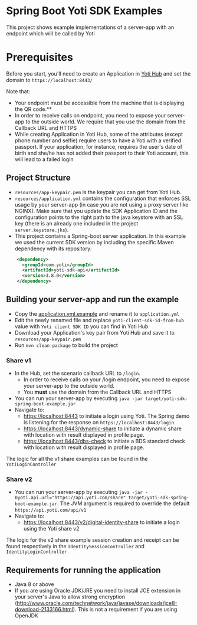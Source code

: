# Spring Boot Yoti SDK Examples
This project shows example implementations of a server-app with an endpoint which will be called by Yoti

# Prerequisites
Before you start, you'll need to create an Application in [Yoti Hub](https://hub.yoti.com) and set the domain to `https://localhost:8443/`

Note that:
- Your endpoint must be accessible from the machine that is displaying the QR code.**
- In order to receive calls on endpoint, you need to expose your server-app to the outside world. We require that you use the domain from the Callback URL and HTTPS
- While creating Application in Yoti Hub, some of the attributes (except phone number and selfie) require users to have a Yoti with a verified passport. If your application, for instance, requires the user's date of birth and she/he has not added their passport to their Yoti account, this will lead to a failed login

## Project Structure
* `resources/app-keypair.pem` is the keypair you can get from Yoti Hub.
* `resources/application.yml` contains the configuration that enforces SSL usage by your server-app (in case you are not using a proxy server like NGINX). Make sure that you update the SDK Application ID and the configuration points to the right path to the java keystore with an SSL key (there is an already one included in the project ``` server.keystore.jks ```).
* This project contains a Spring-boot server application. In this example we used the current SDK version by including the specific Maven dependency with its repository:
```xml
    <dependency>
      <groupId>com.yoti</groupId>
      <artifactId>yoti-sdk-api</artifactId>
      <version>3.8.0</version>
    </dependency>
```

## Building your server-app and run the example
* Copy the [application.yml.example](src/main/resources/application.yml.example) and rename it to `application.yml`
* Edit the newly renamed file and replace `yoti-client-sdk-id-from-hub` value with `Yoti client SDK ID` you can find in Yoti Hub
* Download your Application's key pair from Yoti Hub and save it to `resources/app-keypair.pem`
* Run `mvn clean package` to build the project

### Share v1
* In the Hub, set the scenario callback URL to `/login`. 
  * In order to receive calls on your /login endpoint, you need to expose your server-app to the outside world. 
  * You **must** use the domain from the Callback URL and HTTPS
* You can run your server-app by executing `java -jar target/yoti-sdk-spring-boot-example.jar`
* Navigate to:
    * [https://localhost:8443](https://localhost:8443) to initiate a login using Yoti. The Spring demo is listening for the response on `https://localhost:8443/login`
    * [https://localhost:8443/dynamic-share](https://localhost:8443/dynamic-share) to initiate a dynamic share with location with result displayed in profile page.
    * [https://localhost:8443/dbs-check](https://localhost:8443/dbs-check) to initiate a BDS standard check with location with result displayed in profile page.

The logic for all the v1 share examples can be found in the `YotiLoginController`

### Share v2
* You can run your server-app by executing `java -jar -Dyoti.api.url="https://api.yoti.com/share" target/yoti-sdk-spring-boot-example.jar`. The JVM argument is required to override the default `https://api.yoti.com/api/v1`
* Navigate to:
  * [https://localhost:8443/v2/digital-identity-share](https://localhost:8443/v2/digital-identity-share) to initiate a login using the Yoti share v2

The logic for the v2 share example session creation and receipt can be found respectively in the `IdentitySessionController` and `IdentityLoginController`

## Requirements for running the application
* Java 8 or above
* If you are using Oracle JDK/JRE you need to install JCE extension in your server's Java to allow strong encryption (http://www.oracle.com/technetwork/java/javase/downloads/jce8-download-2133166.html). This is not a requirement if you are using OpenJDK
